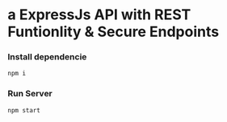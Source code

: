 # a ExpressJs API with REST Funtionlity & Secure Endpoints


### Install dependencie
```
npm i
```

### Run Server

```
npm start
```
